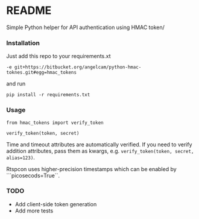 # README #

Simple Python helper for API authentication using HMAC token/

### Installation ###

Just add this repo to your requirements.xt

```
-e git+https://bitbucket.org/angelcam/python-hmac-toknes.git#egg=hmac_tokens
```

and run

```
pip install -r requirements.txt
```

### Usage ###

```
from hmac_tokens import verify_token

verify_token(token, secret)
```

Time and timeout attributes are automatically verified. If you need to verify addition attributes, pass them as kwargs, e.g. ```verify_token(token, secret, alias=123)```.

Rtspcon uses higher-precision timestamps which can be enabled by ```picosecods=True``.

### TODO ###

* Add client-side token generation
* Add more tests
